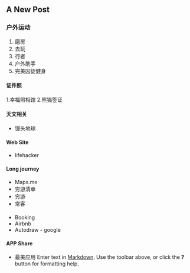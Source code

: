 ## A New Post

### 户外运动
 1. 磨房
 2. 去玩
 3. 行者
 4. 户外助手
 5. 完美囚徒健身
 
#### 证件照
  1.幸福照相馆
  2.熊猫签证

#### 天文相关
 + 馒头地球
 
#### Web Site
 + lifehacker

#### Long journey
 + Maps.me
 + 穷游清单
 + 穷游 
 + 常客
 
#### 
 + Booking 
 + Airbnb
 + Autodraw - google
 
 
#### APP Share
 + 最美应用
Enter text in [Markdown](http://daringfireball.net/projects/markdown/). Use the toolbar above, or click the **?** button for formatting help.
